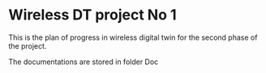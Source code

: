 # Wireless DT project No 1 

This is the plan of progress in wireless digital twin for the second phase of the project.

The documentations are stored in folder Doc


